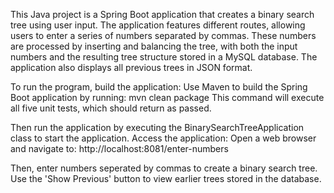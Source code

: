
This Java project is a Spring Boot application that creates a binary search tree 
using user input. The application features different routes, allowing users to enter a 
series of numbers separated by commas. These numbers are processed by inserting and 
balancing the tree, with both the input numbers and the resulting tree 
structure stored in a MySQL database. 
The application also displays all previous trees in JSON format.

To run the program, build the application:
Use Maven to build the Spring Boot application by running:
mvn clean package
This command will execute all five unit tests, which should return as passed.

Then run the application by executing the BinarySearchTreeApplication class to start 
the application. Access the application:
Open a web browser and navigate to:
http://localhost:8081/enter-numbers

Then, enter numbers seperated by commas to create a binary search tree.
Use the 'Show Previous' button to view earlier trees stored in the database.

